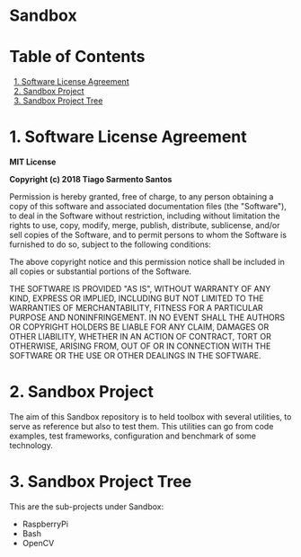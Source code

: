 # Sandbox

# Table of Contents
&nbsp;&nbsp;[1. Software License Agreement](#1-software-license-agreement)
<a name="1. Software License Agreement"/>  
&nbsp;&nbsp;[2. Sandbox Project](#2-sandbox-project)
<a name="2. Sandbox Project"/>  
&nbsp;&nbsp;[3. Sandbox Project Tree](#3-sand-box-project-tree)
<a name="3. Sandbox Project Tree"/>

# 1. Software License Agreement
**MIT License**

**Copyright (c) 2018 Tiago Sarmento Santos**

Permission is hereby granted, free of charge, to any person obtaining a copy
of this software and associated documentation files (the "Software"), to deal
in the Software without restriction, including without limitation the rights
to use, copy, modify, merge, publish, distribute, sublicense, and/or sell
copies of the Software, and to permit persons to whom the Software is
furnished to do so, subject to the following conditions:

The above copyright notice and this permission notice shall be included in all
copies or substantial portions of the Software.

THE SOFTWARE IS PROVIDED "AS IS", WITHOUT WARRANTY OF ANY KIND, EXPRESS OR
IMPLIED, INCLUDING BUT NOT LIMITED TO THE WARRANTIES OF MERCHANTABILITY,
FITNESS FOR A PARTICULAR PURPOSE AND NONINFRINGEMENT. IN NO EVENT SHALL THE
AUTHORS OR COPYRIGHT HOLDERS BE LIABLE FOR ANY CLAIM, DAMAGES OR OTHER
LIABILITY, WHETHER IN AN ACTION OF CONTRACT, TORT OR OTHERWISE, ARISING FROM,
OUT OF OR IN CONNECTION WITH THE SOFTWARE OR THE USE OR OTHER DEALINGS IN THE
SOFTWARE.

# 2. Sandbox Project
The aim of this Sandbox repository is to held toolbox with several utilities, to serve as reference but also to test them.
This utilities can go from code examples, test frameworks, configuration and benchmark of some technology.

# 3. Sandbox Project Tree
This are the sub-projects under Sandbox:
* RaspberryPi
* Bash
* OpenCV

